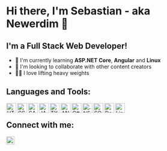 # Hi there, I'm Sebastian - aka Newerdim 👋

## I'm a Full Stack Web Developer!

- 🌱 I'm currently learning **ASP.NET Core**, **Angular** and **Linux**
- 👯 I'm looking to collaborate with other content creators
- 🏋🏻 I love lifting heavy weights

## Languages and Tools:

<img align="left" alt="HTML5" width="26px" src="https://api.iconify.design/vscode-icons/file-type-html.svg" />
<img align="left" alt="CSS" width="26px" src="https://api.iconify.design/vscode-icons/file-type-css.svg" />
<img align="left" alt="SASS" width="26px" src="https://api.iconify.design/vscode-icons/file-type-sass.svg" />
<img align="left" alt="JAVASCRIPT" width="26px" src="https://api.iconify.design/vscode-icons/file-type-js-official.svg" />
<img align="left" alt="TYPESCRIPT" width="26px" src="https://api.iconify.design/vscode-icons/file-type-typescript-official.svg" />
<img align="left" alt="ANGULAR" width="26px" src="https://api.iconify.design/vscode-icons/file-type-angular.svg" />
<img align="left" alt="C#" width="26px" src="https://api.iconify.design/logos/c-sharp.svg" />
<img align="left" alt=".NET" width="26px" src="https://api.iconify.design/logos/dotnet.svg" />
<img align="left" alt="SQL" width="26px" src="https://api.iconify.design/carbon/sql.svg?color=%232e73f2" />
<img align="left" alt="Docker" width="26px" src="https://api.iconify.design/logos/docker-icon.svg" />
<img align="left" alt="Linux" width="26px" src="https://api.iconify.design/flat-color-icons/linux.svg" />

<br />

## Connect with me:

[<img align="left" alt="Newerdim | LinkedIn" width="22px" src="https://api.iconify.design/logos/linkedin-icon.svg?color=%232e73f2" />][linkedin]

<br />

[website]: https://newerdim.com
[linkedin]: https://linkedin.com/in/Newerdim

